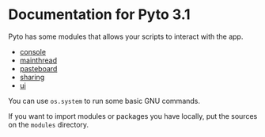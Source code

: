 # Documentation for Pyto 3.1

Pyto has some modules that allows your scripts to interact with the app.

- [console](Console)
- [mainthread](MainThread)
- [pasteboard](Pasteboard)
- [sharing](Sharing)
- [ui](UI)

You can use `os.system` to run some basic GNU commands.

If you want to import modules or packages you have locally, put the sources on the `modules` directory.
